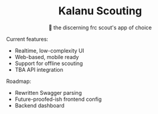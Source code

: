 <h1 align="center">Kalanu Scouting</h1>
<p align="center">🔎 the discerning frc scout's app of choice</p>

Current features:

-   Realtime, low-complexity UI
-   Web-based, mobile ready
-   Support for offline scouting
-   TBA API integration

Roadmap:

-   Rewritten Swagger parsing
-   Future-proofed-ish frontend config
-   Backend dashboard
